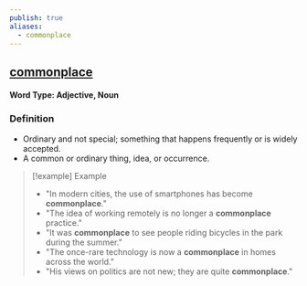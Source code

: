 ```yaml
---
publish: true
aliases:
  - commonplace
---
```


## [commonplace](https://dictionary.cambridge.org/dictionary/english/commonplace)
#### Word Type: Adjective, Noun

### Definition
- Ordinary and not special; something that happens frequently or is widely accepted.
- A common or ordinary thing, idea, or occurrence.

> [!example] Example
> 
> - "In modern cities, the use of smartphones has become **commonplace**."
> - "The idea of working remotely is no longer a **commonplace** practice."
> - "It was **commonplace** to see people riding bicycles in the park during the summer."
> - "The once-rare technology is now a **commonplace** in homes across the world."
> - "His views on politics are not new; they are quite **commonplace**."